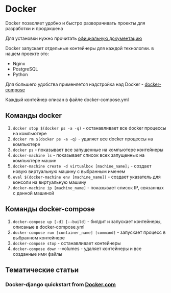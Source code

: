 # Docker

Docker позволяет удобно и быстро разворачивать проекты для разработки и продакшена

Для установки нужно прочитать [официальную документацию](https://docs.docker.com)

Docker запускает отдельные контейнеры для каждой технологии. в нашем проекте это:

* Nginx
* PostgreSQL
* Python

Для большего удобства применяется надстройка над Docker - [docker-compose](https://docs.docker.com/compose/django/#connect-the-database)

Каждый контейнер описан в файле docker-compose.yml

## Команды docker

1. `docker stop $(docker ps -a -q)` - останавливает все docker процессы на компьютере
2. `docker rm $(docker ps -a -q)` - удаляет все docker процессы на компьютере
3. `docker ps` - показывает все запущенные на компьютере контейнеры
4. `docker-machine ls` - показывает список всех запущенных на компьютере машин
5. `docker-machine create -d virtualbox [machine_name];` - создает новую виртуальную машину с выбранным именем
6. `eval $(docker-machine env [machine_name])` - создает указатель для консоли на виртуальную машину
7. `docker-machine ip [machine_name]` - показывает список IP, связанных с данной машиной

## Команды docker-compose

1. `docker-compose up [-d] [--build]` - билдит и запускает контейнеры, описаные в docker-compose.yml
2. `docker-compose run [container_name] [command]` - запускает процесс в выбранном контейнере
3. `docker-compose stop` - останавливает контейнеры
4. `docker-compose down` --volumes - удаляет контейнеры и все созданные ими файлы

## Тематические статьи

### Docker-django quickstart from [Docker.com](https://docs.docker.com/compose/django/)